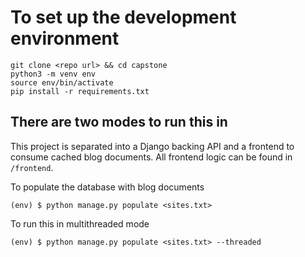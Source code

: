# To set up the development environment

```shell
git clone <repo url> && cd capstone
python3 -m venv env
source env/bin/activate
pip install -r requirements.txt
```

## There are two modes to run this in

This project is separated into a Django backing API and a frontend to consume cached blog documents. All frontend logic can be found in `/frontend`. 

To populate the database with blog documents

```shell
(env) $ python manage.py populate <sites.txt>
```

To run this in multithreaded mode 

```shell
(env) $ python manage.py populate <sites.txt> --threaded
```